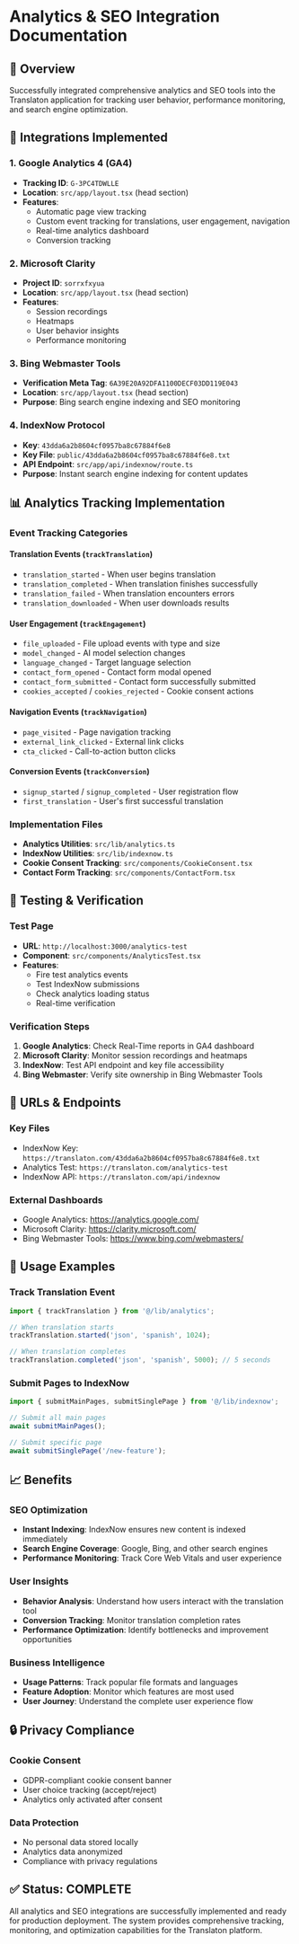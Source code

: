 # Analytics & SEO Integration Documentation

## 🎯 Overview
Successfully integrated comprehensive analytics and SEO tools into the Translaton application for tracking user behavior, performance monitoring, and search engine optimization.

## 🔧 Integrations Implemented

### 1. Google Analytics 4 (GA4)
- **Tracking ID**: `G-3PC4TDWLLE`
- **Location**: `src/app/layout.tsx` (head section)
- **Features**:
  - Automatic page view tracking
  - Custom event tracking for translations, user engagement, navigation
  - Real-time analytics dashboard
  - Conversion tracking

### 2. Microsoft Clarity
- **Project ID**: `sorrxfxyua`
- **Location**: `src/app/layout.tsx` (head section)
- **Features**:
  - Session recordings
  - Heatmaps
  - User behavior insights
  - Performance monitoring

### 3. Bing Webmaster Tools
- **Verification Meta Tag**: `6A39E20A92DFA1100DECF03DD119E043`
- **Location**: `src/app/layout.tsx` (head section)
- **Purpose**: Bing search engine indexing and SEO monitoring

### 4. IndexNow Protocol
- **Key**: `43dda6a2b8604cf0957ba8c67884f6e8`
- **Key File**: `public/43dda6a2b8604cf0957ba8c67884f6e8.txt`
- **API Endpoint**: `src/app/api/indexnow/route.ts`
- **Purpose**: Instant search engine indexing for content updates

## 📊 Analytics Tracking Implementation

### Event Tracking Categories

#### Translation Events (`trackTranslation`)
- `translation_started` - When user begins translation
- `translation_completed` - When translation finishes successfully
- `translation_failed` - When translation encounters errors
- `translation_downloaded` - When user downloads results

#### User Engagement (`trackEngagement`)
- `file_uploaded` - File upload events with type and size
- `model_changed` - AI model selection changes
- `language_changed` - Target language selection
- `contact_form_opened` - Contact form modal opened
- `contact_form_submitted` - Contact form successfully submitted
- `cookies_accepted` / `cookies_rejected` - Cookie consent actions

#### Navigation Events (`trackNavigation`)
- `page_visited` - Page navigation tracking
- `external_link_clicked` - External link clicks
- `cta_clicked` - Call-to-action button clicks

#### Conversion Events (`trackConversion`)
- `signup_started` / `signup_completed` - User registration flow
- `first_translation` - User's first successful translation

### Implementation Files
- **Analytics Utilities**: `src/lib/analytics.ts`
- **IndexNow Utilities**: `src/lib/indexnow.ts`
- **Cookie Consent Tracking**: `src/components/CookieConsent.tsx`
- **Contact Form Tracking**: `src/components/ContactForm.tsx`

## 🧪 Testing & Verification

### Test Page
- **URL**: `http://localhost:3000/analytics-test`
- **Component**: `src/components/AnalyticsTest.tsx`
- **Features**:
  - Fire test analytics events
  - Test IndexNow submissions
  - Check analytics loading status
  - Real-time verification

### Verification Steps
1. **Google Analytics**: Check Real-Time reports in GA4 dashboard
2. **Microsoft Clarity**: Monitor session recordings and heatmaps
3. **IndexNow**: Test API endpoint and key file accessibility
4. **Bing Webmaster**: Verify site ownership in Bing Webmaster Tools

## 🔗 URLs & Endpoints

### Key Files
- IndexNow Key: `https://translaton.com/43dda6a2b8604cf0957ba8c67884f6e8.txt`
- Analytics Test: `https://translaton.com/analytics-test`
- IndexNow API: `https://translaton.com/api/indexnow`

### External Dashboards
- Google Analytics: https://analytics.google.com/
- Microsoft Clarity: https://clarity.microsoft.com/
- Bing Webmaster Tools: https://www.bing.com/webmasters/

## 🚀 Usage Examples

### Track Translation Event
```typescript
import { trackTranslation } from '@/lib/analytics';

// When translation starts
trackTranslation.started('json', 'spanish', 1024);

// When translation completes
trackTranslation.completed('json', 'spanish', 5000); // 5 seconds
```

### Submit Pages to IndexNow
```typescript
import { submitMainPages, submitSinglePage } from '@/lib/indexnow';

// Submit all main pages
await submitMainPages();

// Submit specific page
await submitSinglePage('/new-feature');
```

## 📈 Benefits

### SEO Optimization
- **Instant Indexing**: IndexNow ensures new content is indexed immediately
- **Search Engine Coverage**: Google, Bing, and other search engines
- **Performance Monitoring**: Track Core Web Vitals and user experience

### User Insights
- **Behavior Analysis**: Understand how users interact with the translation tool
- **Conversion Tracking**: Monitor translation completion rates
- **Performance Optimization**: Identify bottlenecks and improvement opportunities

### Business Intelligence
- **Usage Patterns**: Track popular file formats and languages
- **Feature Adoption**: Monitor which features are most used
- **User Journey**: Understand the complete user experience flow

## 🔒 Privacy Compliance

### Cookie Consent
- GDPR-compliant cookie consent banner
- User choice tracking (accept/reject)
- Analytics only activated after consent

### Data Protection
- No personal data stored locally
- Analytics data anonymized
- Compliance with privacy regulations

## ✅ Status: COMPLETE

All analytics and SEO integrations are successfully implemented and ready for production deployment. The system provides comprehensive tracking, monitoring, and optimization capabilities for the Translaton platform.
